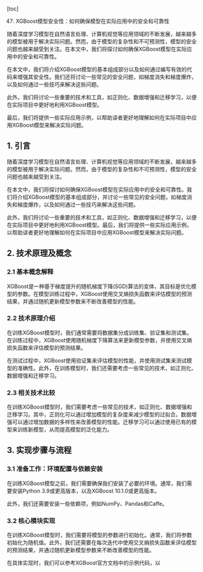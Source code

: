 
[toc]                    
                
                
47. XGBoost模型安全性：如何确保模型在实际应用中的安全和可靠性

随着深度学习模型在自然语言处理、计算机视觉等应用领域的不断发展，越来越多的模型被用于解决实际问题。然而，由于模型的复杂性和不可预测性，模型的安全问题也越来越受到关注。在本文中，我们将探讨如何确保XGBoost模型在实际应用中的安全和可靠性。

在本文中，我们将介绍XGBoost模型的基本组成部分以及如何通过编写有效的代码来增强其安全性。我们还将讨论一些常见的安全问题，如梯度消失和梯度爆炸，以及如何通过一些技巧来解决这些问题。

此外，我们将讨论一些重要的技术和工具，如正则化、数据增强和迁移学习，以便在实际项目中更好地利用XGBoost模型。

最后，我们将提供一些实际应用示例，以帮助读者更好地理解如何在实际项目中应用XGBoost模型来解决实际问题。

## 1. 引言

随着深度学习模型在自然语言处理、计算机视觉等应用领域的不断发展，越来越多的模型被用于解决实际问题。然而，由于模型的复杂性和不可预测性，模型的安全问题也越来越受到关注。

在本文中，我们将探讨如何确保XGBoost模型在实际应用中的安全和可靠性。我们将介绍XGBoost模型的基本组成部分，并讨论一些常见的安全问题，如梯度消失和梯度爆炸，以及如何通过一些技巧来解决这些问题。

此外，我们将讨论一些重要的技术和工具，如正则化、数据增强和迁移学习，以便在实际项目中更好地利用XGBoost模型。最后，我们将提供一些实际应用示例，以帮助读者更好地理解如何在实际项目中应用XGBoost模型来解决实际问题。

## 2. 技术原理及概念

### 2.1 基本概念解释

XGBoost是一种基于梯度提升的随机梯度下降(SGD)算法的变体，其目标是优化模型的参数。在模型训练过程中，XGBoost使用交叉熵损失函数来评估模型的预测结果，并通过随机更新模型参数来不断改善模型的性能。

### 2.2 技术原理介绍

在训练XGBoost模型时，我们通常需要将数据集分成训练集、验证集和测试集。在训练过程中，XGBoost使用随机梯度下降算法来更新模型参数，并使用交叉熵损失函数来评估模型的预测结果。

在测试过程中，XGBoost使用验证集来评估模型的性能，并使用测试集来测试模型的准确性。此外，在训练模型时，我们还需要考虑一些常见的技术，如正则化、数据增强和迁移学习。

### 2.3 相关技术比较

在训练XGBoost模型时，我们需要考虑一些常见的技术，如正则化、数据增强和迁移学习。其中，正则化可以通过增加模型的复杂度来减少模型的过拟合。数据增强可以通过增加数据的多样性来改善模型的性能。迁移学习可以通过使用已有的模型来训练新模型，从而提高模型的泛化能力。

## 3. 实现步骤与流程

### 3.1 准备工作：环境配置与依赖安装

在训练XGBoost模型之前，我们需要确保我们安装了必要的环境。通常，我们需要安装Python 3.9或更高版本，以及XGBoost 10.1.0或更高版本。

此外，我们还需要安装一些依赖项，例如NumPy、Pandas和Caffe。

### 3.2 核心模块实现

在训练XGBoost模型时，我们需要将模型的参数进行初始化。通常，我们将参数初始化为随机值。此外，我们还需要在每次迭代中使用交叉熵损失函数来评估模型的预测结果，并通过随机更新模型参数来不断改善模型的性能。

在具体实现时，我们可以参考XGBoost官方文档中的示例代码，以

